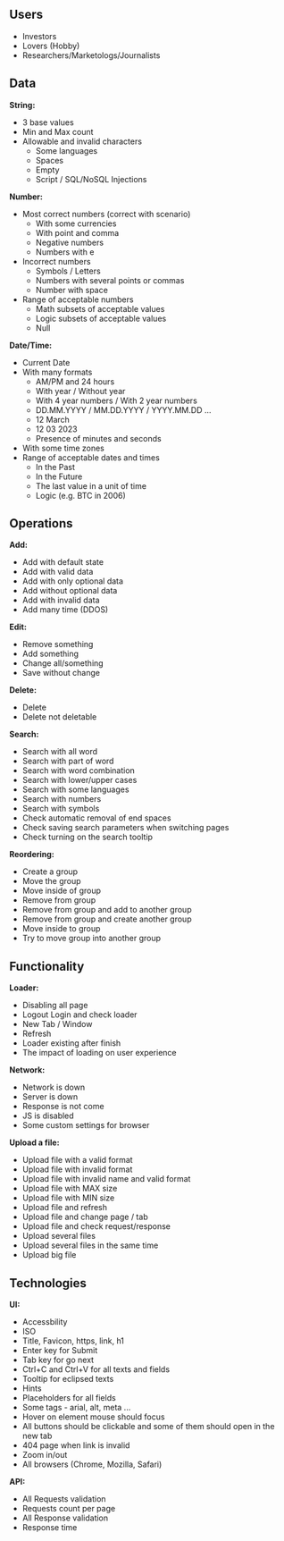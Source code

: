 ## Users
- Investors
- Lovers (Hobby)
- Researchers/Marketologs/Journalists

## Data
**String:**
- 3 base values
- Min and Max count
- Allowable and invalid characters
	- Some languages
	- Spaces
	- Empty
	- Script / SQL/NoSQL Injections

**Number:**
-   Most correct numbers (correct with scenario)
    -   With some currencies
    -   With point and comma
    -   Negative numbers
    -   Numbers with e
-   Incorrect numbers
    -   Symbols / Letters
    -   Numbers with several points or commas
    -   Number with space
-   Range of acceptable numbers
    -   Math subsets of acceptable values
    -   Logic subsets of acceptable values
    -   Null

**Date/Time:**
-   Current Date
-   With many formats
    -   AM/PM and 24 hours
    -   With year / Without year
    -   With 4 year numbers / With 2 year numbers
    -   DD.MM.YYYY / MM.DD.YYYY / YYYY.MM.DD ...
    -   12 March
    -   12 03 2023
    -   Presence of minutes and seconds
-   With some time zones
-   Range of acceptable dates and times
    -   In the Past
    -   In the Future
    -   The last value in a unit of time
    -   Logic (e.g. BTC in 2006)

## Operations

**Add:**
-   Add with default state
-   Add with valid data
-   Add with only optional data
-   Add without optional data
-   Add with invalid data
-   Add many time (DDOS)

**Edit:**
-   Remove something
-   Add something
-   Change all/something
-   Save without change

**Delete:**
-   Delete
-   Delete not deletable

**Search:**
-   Search with all word
-   Search with part of word
-   Search with word combination
-   Search with lower/upper cases
-   Search with some languages
-   Search with numbers
-   Search with symbols
-   Check automatic removal of end spaces
-   Check saving search parameters when switching pages
-   Check turning on the search tooltip

**Reordering:**
-   Create a group
-   Move the group
-   Move inside of group
-   Remove from group
-   Remove from group and add to another group
-   Remove from group and create another group
-   Move inside to group
-   Try to move group into another group

## Functionality

**Loader:**
-   Disabling all page
-   Logout Login and check loader
-   New Tab / Window
-   Refresh
-   Loader existing after finish
-   The impact of loading on user experience

**Network:**
-   Network is down
-   Server is down
-   Response is not come
-   JS is disabled
-   Some custom settings for browser

**Upload a file:**
-   Upload file with a valid format
-   Upload file with invalid format
-   Upload file with invalid name and valid format
-   Upload file with MAX size
-   Upload file with MIN size
-   Upload file and refresh
-   Upload file and change page / tab
-   Upload file and check request/response
-   Upload several files
-   Upload several files in the same time
-   Upload big file

## Technologies
**UI:**
-   Accessbility
-   ISO
-   Title, Favicon, https, link, h1
-   Enter key for Submit
-   Tab key for go next
-   Ctrl+C and Ctrl+V for all texts and fields
-   Tooltip for eclipsed texts
-   Hints
-   Placeholders for all fields
-   Some tags - arial, alt, meta ...
-   Hover on element mouse should focus
-   All buttons should be clickable and some of them should open in the new tab
-   404 page when link is invalid
-   Zoom in/out
-   All browsers (Chrome, Mozilla, Safari)

**API:**
-   All Requests validation
-   Requests count per page
-   All Response validation
-   Response time
